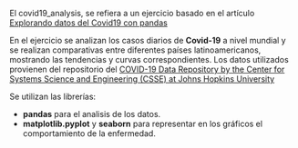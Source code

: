 El covid19_analysis, se refiera a un ejercicio basado en el artículo [Explorando datos del Covid19 con pandas](https://www.seraph.to/python-pandas-covid19-1.html#python-pandas-covid19-1)

En el ejercicio se analizan los casos diarios de **Covid-19** a nivel mundial y se realizan comparativas entre diferentes países latinoamericanos, mostrando las tendencias y curvas correspondientes. Los datos utilizados provienen del repositorio del [COVID-19 Data Repository by the Center for Systems Science and Engineering (CSSE) at Johns Hopkins University](https://github.com/CSSEGISandData/COVID-19)

Se utilizan las librerías:
* **pandas** para el analisis de los datos.
* **matplotlib.pyplot** y **seaborn** para representar en los gráficos el comportamiento de la enfermedad.
